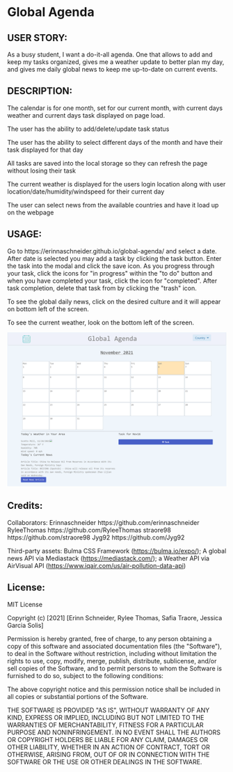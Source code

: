 # Global Agenda

## USER STORY:  
<p>As a busy student, I want a do-it-all agenda. One that allows to add and keep my tasks organized, gives me a weather update to better plan my day, and gives me daily global news to keep me up-to-date on current events.

## DESCRIPTION:
<p>The calendar is for one month, set for our current month, with current days weather and current days task displayed on page load.
   
   The user has the ability to add/delete/update task status
   
   The user has the ability to select different days of the month and have their task displayed for that day
   
   All tasks are saved into the local storage so they can refresh the page without losing their task
   
   The current weather is displayed for the users login location along with user location/date/humidity/windspeed for their current day
   
   The user can select news from the available countries and have it load up on the webpage
  
## USAGE:
<p>Go to https://erinnaschneider.github.io/global-agenda/ and select a date. After date is selected you may add a task by clicking the task button. Enter the task into the modal and click the save icon. As you progress through your task, click the icons for "in progress" within the "to do" button and when you have completed your task, click the icon for "completed". After task completion, delete that task from by clicking the "trash" icon.
 
 To see the global daily news, click on the desired culture and it will appear on bottom left of the screen.
  
 To see the current weather, look on the bottom left of the screen.</p>
 
 <img src="assets\image\updated-global-agenda-screencapture.png" alt="Deployed Application">
 
 ## Credits:
  <p>Collaborators:
  Erinnaschneider https://github.com/erinnaschneider
  RyleeThomas https://github.com/RyleeThomas
  straore98 https://github.com/straore98
  Jyg92 https://github.com/Jyg92
  
  Third-party assets: Bulma CSS Framework (https://bulma.io/expo/); A global news API via Mediastack (https://mediastack.com/); a Weather API via AirVisual API (https://www.iqair.com/us/air-pollution-data-api)</p>
  
## License:
  MIT License

Copyright (c) [2021] [Erinn Schneider, Rylee Thomas, Safia Traore, Jessica Garcia Solis]

Permission is hereby granted, free of charge, to any person obtaining a copy
of this software and associated documentation files (the "Software"), to deal
in the Software without restriction, including without limitation the rights
to use, copy, modify, merge, publish, distribute, sublicense, and/or sell
copies of the Software, and to permit persons to whom the Software is
furnished to do so, subject to the following conditions:

The above copyright notice and this permission notice shall be included in all
copies or substantial portions of the Software.

THE SOFTWARE IS PROVIDED "AS IS", WITHOUT WARRANTY OF ANY KIND, EXPRESS OR
IMPLIED, INCLUDING BUT NOT LIMITED TO THE WARRANTIES OF MERCHANTABILITY,
FITNESS FOR A PARTICULAR PURPOSE AND NONINFRINGEMENT. IN NO EVENT SHALL THE
AUTHORS OR COPYRIGHT HOLDERS BE LIABLE FOR ANY CLAIM, DAMAGES OR OTHER
LIABILITY, WHETHER IN AN ACTION OF CONTRACT, TORT OR OTHERWISE, ARISING FROM,
OUT OF OR IN CONNECTION WITH THE SOFTWARE OR THE USE OR OTHER DEALINGS IN THE
SOFTWARE.
  
  


